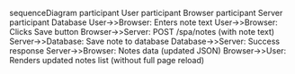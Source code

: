 sequenceDiagram
    participant User
    participant Browser
    participant Server
    participant Database
    User->>Browser: Enters note text
    User->>Browser: Clicks Save button
    Browser->>Server: POST /spa/notes (with note text)
    Server->>Database: Save note to database
    Database->>Server: Success response
    Server->>Browser: Notes data (updated JSON)
    Browser->>User: Renders updated notes list (without full page reload)